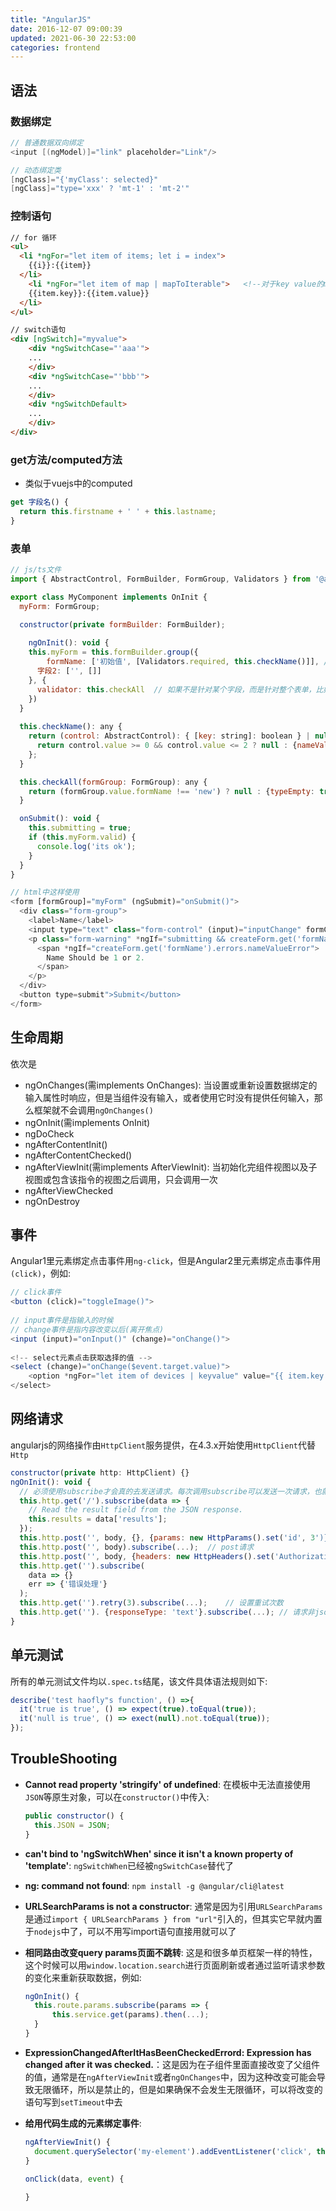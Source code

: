 ```yaml
---
title: "AngularJS"
date: 2016-12-07 09:00:39
updated: 2021-06-30 22:53:00
categories: frontend
---
```

## 语法

### 数据绑定

```java
// 普通数据双向绑定
<input [(ngModel)]="link" placeholder="Link"/>

// 动态绑定类
[ngClass]="{'myClass': selected}"
[ngClass]="type='xxx' ? 'mt-1' : 'mt-2'"
```

### 控制语句

```html
// for 循环
<ul>
  <li *ngFor="let item of items; let i = index">
  	{{i}}:{{item}}
  </li>
    <li *ngFor="let item of map | mapToIterable">	<!--对于key value的map进行for循环遍历-->
  	{{item.key}}:{{item.value}}
  </li>
</ul>

// switch语句
<div [ngSwitch]="myvalue">
    <div *ngSwitchCase="'aaa'">
    ...
  	</div>
    <div *ngSwitchCase="'bbb'">
    ...
  	</div>
    <div *ngSwitchDefault>
    ...
  	</div>
</div>
```

### get方法/computed方法

- 类似于vuejs中的computed

```javascript
get 字段名() {
  return this.firstname + ' ' + this.lastname;
}
```

### 表单

```javascript
// js/ts文件
import { AbstractControl, FormBuilder, FormGroup, Validators } from '@angular/forms';

export class MyComponent implements OnInit {
  myForm: FormGroup;

  constructor(private formBuilder: FormBuilder);
  
	ngOnInit(): void {
    this.myForm = this.formBuilder.group({
    	formName: ['初始值', [Validators.required, this.checkName()]],	// 第一个参数设置初始值，第二个参数是验证方法列表
      字段2: ['', []]
  	}, {
      validator: this.checkAll	// 如果不是针对某个字段，而是针对整个表单，比如同时验证多个字段，那么可以在这里做
    })
  }
  
  this.checkName(): any {
    return (control: AbstractControl): { [key: string]: boolean } | null => {
      return control.value >= 0 && control.value <= 2 ? null : {nameValueError: true};	// 如果出错可以返回一个key-value
    };
  }

  this.checkAll(formGroup: FormGroup): any {
    return (formGroup.value.formName !== 'new') ? null : {typeEmpty: true};
  }

  onSubmit(): void {
    this.submitting = true;
    if (this.myForm.valid) {
      console.log('its ok');
    }
  }
}

// html中这样使用
<form [formGroup]="myForm" (ngSubmit)="onSubmit()">
  <div class="form-group">
    <label>Name</label>
    <input type="text" class="form-control" (input)="inputChange" formControlName="formName">
    <p class="form-warning" *ngIf="submitting && createForm.get('formName').errors">
      <span *ngIf="createForm.get('formName').errors.nameValueError">	// 这是上面自定义的错误
        Name Should be 1 or 2.
      </span>
    </p>
  </div>
  <button type=submit">Submit</button>
</form>
```

## 生命周期

依次是

- ngOnChanges(需implements OnChanges): 当设置或重新设置数据绑定的输入属性时响应，但是当组件没有输入，或者使用它时没有提供任何输入，那么框架就不会调用`ngOnChanges()`
- ngOnInit(需implements OnInit)
- ngDoCheck
- ngAfterContentInit()
- ngAfterContentChecked()
- ngAfterViewInit(需implements AfterViewInit): 当初始化完组件视图以及子视图或包含该指令的视图之后调用，只会调用一次
- ngAfterViewChecked
- ngOnDestroy

## 事件

Angular1里元素绑定点击事件用`ng-click`，但是Angular2里元素绑定点击事件用`(click)`，例如:

```javascript
// click事件
<button (click)="toggleImage()">
  
// input事件是指输入的时候
// change事件是指内容改变以后(离开焦点)
<input (input)="onInput()" (change)="onChange()">
  
<!-- select元素点击获取选择的值 -->
<select (change)="onChange($event.target.value)">
    <option *ngFor="let item of devices | keyvalue" value="{{ item.key }}">{{ item.value }}</option>	<!--keyvalue过滤器将字典转换为key value对象的形式-->
</select>
```

## 网络请求

angularjs的网络操作由`HttpClient`服务提供，在4.3.x开始使用`HttpClient`代替`Http`

```javascript
constructor(private http: HttpClient) {}
ngOnInit(): void {
  // 必须使用subscribe才会真的去发送请求。每次调用subscribe可以发送一次请求，也就算是说要发送多个请求，直接在最后那subscribe就可以了。
  this.http.get('/').subscribe(data => {
    // Read the result field from the JSON response.
    this.results = data['results'];
  });
  this.http.post('', body, {}, {params: new HttpParams().set('id', 3')});	// 添加url参数
  this.http.post('', body).subscribe(...);	// post请求
  this.http.post('', body, {headers: new HttpHeaders().set('Authorization', 'my-auth-token')});    // 设置请求头                               
  this.http.get('').subscribe(
  	data => {}
    err => {'错误处理'}
  );
  this.http.get('').retry(3).subscribe(...);	// 设置重试次数
  this.http.get(''). {responseType: 'text'}.subscribe(...); // 请求非json数据                                     
}
```

## 单元测试

所有的单元测试文件均以`.spec.ts`结尾，该文件具体语法规则如下:

```javascript
describe('test haofly"s function', () =>{
  it('true is true', () => expect(true).toEqual(true));
  it('null is true', () => exect(null).not.toEqual(true));
});
```

## TroubleShooting

- **Cannot read property 'stringify' of undefined**: 在模板中无法直接使用`JSON`等原生对象，可以在`constructor()`中传入:

  ```javascript
  public constructor() {
    this.JSON = JSON;
  }
  ```

- **can't bind to 'ngSwitchWhen' since it isn't a known property of 'template'**: `ngSwitchWhen`已经被`ngSwitchCase`替代了

- **ng: command not found**: `npm install -g @angular/cli@latest`

- **URLSearchParams is not a constructor**: 通常是因为引用`URLSearchParams`是通过`import { URLSearchParams } from "url"`引入的，但其实它早就内置于`nodejs`中了，可以不用写import语句直接用就可以了

- **相同路由改变query params页面不跳转**: 这是和很多单页框架一样的特性，这个时候可以用`window.location.search`进行页面刷新或者通过监听请求参数的变化来重新获取数据，例如:

  ```javascript
  ngOnInit() {
  	this.route.params.subscribe(params => {
  		this.service.get(params).then(...);
    }
  }
  ```

- **ExpressionChangedAfterItHasBeenCheckedErrord: Expression has changed after it was checked.**：这是因为在子组件里面直接改变了父组件的值，通常是在`ngAfterViewInit`或者`ngOnChanges`中，因为这种改变可能会导致无限循环，所以是禁止的，但是如果确保不会发生无限循环，可以将改变的语句写到`setTimeout`中去

- **给用代码生成的元素绑定事件**: 

  ```javascript
  ngAfterViewInit() {
    document.querySelector('my-element').addEventListener('click', this.onClick.bind(this, data));
  }
  
  onClick(data, event) {
    
  }
  
  ```
  
  
  
  